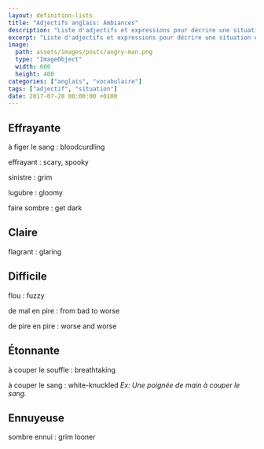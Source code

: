 ```yaml
---
layout: definition-lists
title: "Adjectifs anglais: Ambiances"
description: "Liste d'adjectifs et expressions pour décrire une situation en anglais."
excerpt: "Liste d'adjectifs et expressions pour décrire une situation en anglais."
image:
  path: assets/images/posts/angry-man.png
  type: "ImageObject"
  width: 600
  height: 400
categories: ["anglais", "vocabulaire"]
tags: ["adjectif", "situation"]
date: 2017-07-28 00:00:00 +0100
---
```


## Effrayante

à figer le sang
: bloodcurdling

effrayant
: scary, spooky

sinistre
: grim

lugubre
: gloomy

faire sombre
: get dark


## Claire

flagrant
: glaring


## Difficile

flou
: fuzzy

de mal en pire
: from bad to worse

de pire en pire
: worse and worse


## Étonnante

à couper le souffle
: breathtaking

à couper le sang
: white-knuckled
*Ex: Une poignée de main à couper le sang.*


## Ennuyeuse

sombre ennui
: grim looner
